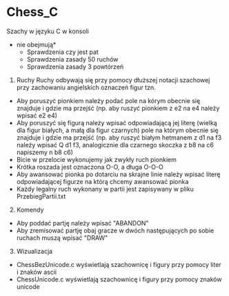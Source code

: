 # Chess_C
Szachy w języku C w konsoli
* nie obejmują*
  - Sprawdzenia czy jest pat
  - Sprawdzenia zasady 50 ruchów 
  - Sprawdzenia zasady 3 powtórzeń

1. Ruchy
Ruchy odbywają się przy pomocy dłuższej notacji szachowej przy zachowaniu angielskich oznaczeń figur tzn.
- Aby poruszyć pionkiem należy podać pole na kórym obecnie się znajduje i gdzie ma przejść (np. aby ruszyć pionkiem z e2 na e4 należy wpisać e2 e4)
- Aby poruszyć się figurą należy wpisać odpowiadającą jej literę (wielką dla figur białych, a małą dla figur czarnych) pole na którym obecnie się znajduje i gdzie ma przejść 
(np. aby ruszyć białym hetmanem z d1 na f3 należy wpisać Q d1 f3, analogicznie dla czarnego skoczka z b8 na c6 napiszemy n b8 c6)
- Bicie w przelocie wykonujemy jak zwykły ruch pionkiem
- Krótka roszada jest oznaczona O-O, a długa O-O-O
- Aby awansować pionka po dotarciu na skrajne linie należy wpisać literę odpowiadającej figurze na którą chcemy awansować pionka
- Każdy legalny ruch wykonany w partii jest zapisywany w pliku PrzebiegPartii.txt

2. Komendy 
- Aby poddać partję należy wpisać "ABANDON"
- Aby zremisować partję obaj gracze w dwóch następujących po sobie ruchach muszą wpisać "DRAW" 

3. Wizualizacja 
- ChessBezUnicode.c wyświetlają szachownicę i figury przy pomocy liter i znaków ascii 
- ChessUnicode.c wyświetlają szachownicę i figury przy pomocy znaków unicode 
